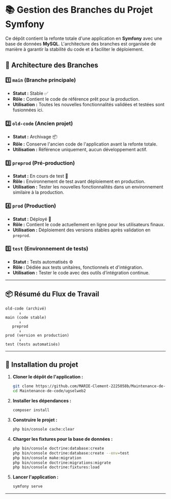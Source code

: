 # 📚 Gestion des Branches du Projet Symfony

Ce dépôt contient la refonte totale d'une application en **Symfony** avec une base de données **MySQL**. L'architecture des branches est organisée de manière à garantir la stabilité du code et à faciliter le déploiement.

## 🌳 **Architecture des Branches**

### 1️⃣ **`main`** (Branche principale)
- **Statut :** Stable ✅
- **Rôle :** Contient le code de référence prêt pour la production.
- **Utilisation :** Toutes les nouvelles fonctionnalités validées et testées sont fusionnées ici.

### 2️⃣ **`old-code`** (Ancien projet)
- **Statut :** Archivage 📦
- **Rôle :** Conserve l'ancien code de l'application avant la refonte totale.
- **Utilisation :** Référence uniquement, aucun développement actif.

### 3️⃣ **`preprod`** (Pré-production)
- **Statut :** En cours de test 🧪
- **Rôle :** Environnement de test avant déploiement en production.
- **Utilisation :** Tester les nouvelles fonctionnalités dans un environnement similaire à la production.

### 4️⃣ **`prod`** (Production)
- **Statut :** Déployé 🚀
- **Rôle :** Contient le code actuellement en ligne pour les utilisateurs finaux.
- **Utilisation :** Déploiement des versions stables après validation en `preprod`.

### 5️⃣ **`test`** (Environnement de tests)
- **Statut :** Tests automatisés ⚙️
- **Rôle :** Dédiée aux tests unitaires, fonctionnels et d'intégration.
- **Utilisation :** Tester le code avec des outils d’intégration continue.

---

## 📦 **Résumé du Flux de Travail**

```
old-code (archivé)
      ↓
main (code stable)
      ↓     
   preprod   
      ↓
prod (version en production)
      ↓
test (tests automatisés)
```


---

## 🚀 **Installation du projet**

1. **Cloner le dépôt de l'application :**
    ```bash
    git clone https://github.com/MARIE-Clement-2225058b/Maintenance-de-code.git
    cd Maintenance-de-code/ugselweb2
    ```

2. **Installer les dépendances :**
    ```bash
    composer install
    ```

3. **Construire le projet :**
    ```bash
    php bin/console cache:clear
    ```

4. **Charger les fixtures pour la base de données :**
    ```bash
    php bin/console doctrine:database:create
    php bin/console doctrine:database:create --env=test
    php bin/console make:migration
    php bin/console doctrine:migrations:migrate
    php bin/console doctrine:fixtures:load
    ```

5. **Lancer l'application :**
    ```bash
    symfony serve
    ```

---
